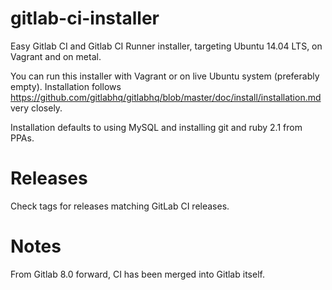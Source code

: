 gitlab-ci-installer
===================

Easy Gitlab CI and Gitlab CI Runner installer, targeting Ubuntu 14.04 LTS, on Vagrant and on metal.

You can run this installer with Vagrant or on live Ubuntu system (preferably empty).
Installation follows https://github.com/gitlabhq/gitlabhq/blob/master/doc/install/installation.md very closely.

Installation defaults to using MySQL and installing git and ruby 2.1 from PPAs.

Releases
========

Check tags for releases matching GitLab CI releases.

Notes
=====

From Gitlab 8.0 forward, CI has been merged into Gitlab itself.
